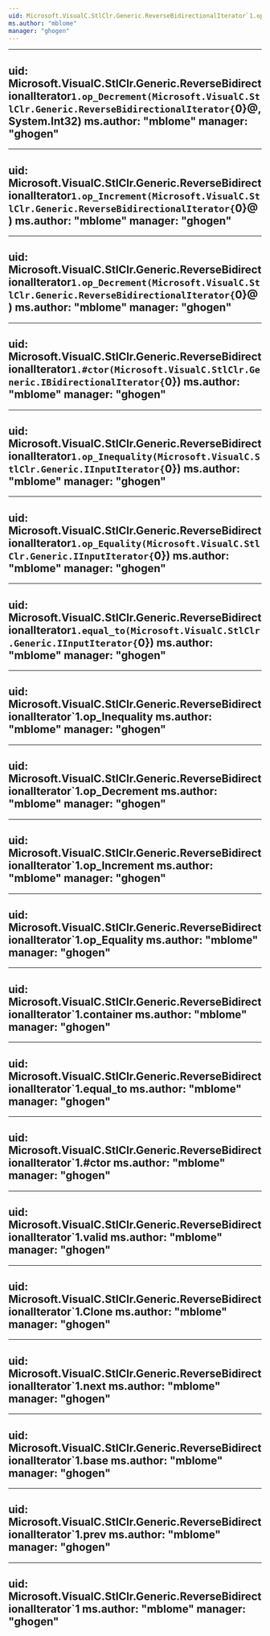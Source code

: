 ```yaml
---
uid: Microsoft.VisualC.StlClr.Generic.ReverseBidirectionalIterator`1.op_Increment(Microsoft.VisualC.StlClr.Generic.ReverseBidirectionalIterator{`0}@,System.Int32)
ms.author: "mblome"
manager: "ghogen"
---
```


---
uid: Microsoft.VisualC.StlClr.Generic.ReverseBidirectionalIterator`1.op_Decrement(Microsoft.VisualC.StlClr.Generic.ReverseBidirectionalIterator{`0}@,System.Int32)
ms.author: "mblome"
manager: "ghogen"
---

---
uid: Microsoft.VisualC.StlClr.Generic.ReverseBidirectionalIterator`1.op_Increment(Microsoft.VisualC.StlClr.Generic.ReverseBidirectionalIterator{`0}@)
ms.author: "mblome"
manager: "ghogen"
---

---
uid: Microsoft.VisualC.StlClr.Generic.ReverseBidirectionalIterator`1.op_Decrement(Microsoft.VisualC.StlClr.Generic.ReverseBidirectionalIterator{`0}@)
ms.author: "mblome"
manager: "ghogen"
---

---
uid: Microsoft.VisualC.StlClr.Generic.ReverseBidirectionalIterator`1.#ctor(Microsoft.VisualC.StlClr.Generic.IBidirectionalIterator{`0})
ms.author: "mblome"
manager: "ghogen"
---

---
uid: Microsoft.VisualC.StlClr.Generic.ReverseBidirectionalIterator`1.op_Inequality(Microsoft.VisualC.StlClr.Generic.IInputIterator{`0})
ms.author: "mblome"
manager: "ghogen"
---

---
uid: Microsoft.VisualC.StlClr.Generic.ReverseBidirectionalIterator`1.op_Equality(Microsoft.VisualC.StlClr.Generic.IInputIterator{`0})
ms.author: "mblome"
manager: "ghogen"
---

---
uid: Microsoft.VisualC.StlClr.Generic.ReverseBidirectionalIterator`1.equal_to(Microsoft.VisualC.StlClr.Generic.IInputIterator{`0})
ms.author: "mblome"
manager: "ghogen"
---

---
uid: Microsoft.VisualC.StlClr.Generic.ReverseBidirectionalIterator`1.op_Inequality
ms.author: "mblome"
manager: "ghogen"
---

---
uid: Microsoft.VisualC.StlClr.Generic.ReverseBidirectionalIterator`1.op_Decrement
ms.author: "mblome"
manager: "ghogen"
---

---
uid: Microsoft.VisualC.StlClr.Generic.ReverseBidirectionalIterator`1.op_Increment
ms.author: "mblome"
manager: "ghogen"
---

---
uid: Microsoft.VisualC.StlClr.Generic.ReverseBidirectionalIterator`1.op_Equality
ms.author: "mblome"
manager: "ghogen"
---

---
uid: Microsoft.VisualC.StlClr.Generic.ReverseBidirectionalIterator`1.container
ms.author: "mblome"
manager: "ghogen"
---

---
uid: Microsoft.VisualC.StlClr.Generic.ReverseBidirectionalIterator`1.equal_to
ms.author: "mblome"
manager: "ghogen"
---

---
uid: Microsoft.VisualC.StlClr.Generic.ReverseBidirectionalIterator`1.#ctor
ms.author: "mblome"
manager: "ghogen"
---

---
uid: Microsoft.VisualC.StlClr.Generic.ReverseBidirectionalIterator`1.valid
ms.author: "mblome"
manager: "ghogen"
---

---
uid: Microsoft.VisualC.StlClr.Generic.ReverseBidirectionalIterator`1.Clone
ms.author: "mblome"
manager: "ghogen"
---

---
uid: Microsoft.VisualC.StlClr.Generic.ReverseBidirectionalIterator`1.next
ms.author: "mblome"
manager: "ghogen"
---

---
uid: Microsoft.VisualC.StlClr.Generic.ReverseBidirectionalIterator`1.base
ms.author: "mblome"
manager: "ghogen"
---

---
uid: Microsoft.VisualC.StlClr.Generic.ReverseBidirectionalIterator`1.prev
ms.author: "mblome"
manager: "ghogen"
---

---
uid: Microsoft.VisualC.StlClr.Generic.ReverseBidirectionalIterator`1
ms.author: "mblome"
manager: "ghogen"
---
